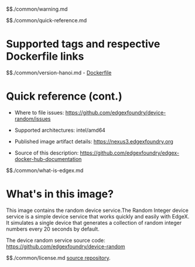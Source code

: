 $$./common/warning.md

$$./common/quick-reference.md

# Supported tags and respective Dockerfile links

$$./common/version-hanoi.md
        - [Dockerfile](https://github.com/edgexfoundry/device-random/blob/master/Dockerfile)

# Quick reference (cont.)

- Where to file issues: https://github.com/edgexfoundry/device-random/issues

- Supported architectures: intel/amd64

- Published image artifact details: https://nexus3.edgexfoundry.org

- Source of this description: https://github.com/edgexfoundry/edgex-docker-hub-documentation

$$./common/what-is-edgex.md

# What's in this image?

This image contains the random device service.The Random Integer device service is a simple device service that works quickly and easily with EdgeX. It simulates a single device that generates a collection of random integer numbers every 20 seconds by default.

The device random service source code: https://github.com/edgexfoundry/device-random

$$./common/license.md
[source repository](https://github.com/edgexfoundry/device-random/blob/master/Attribution.txt).